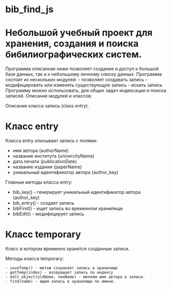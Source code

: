 # bib_find_js
# Небольшой учебный проект для хранения, создания и поиска бибилиографических систем.

Программа описанная ниже позволяет создание и доступ к большой базе данных, так и к небольшому личному списку данных. Программа состоит из нескольких модулей:
    - позволяет создавать запись
    - модифицировать или изменять существующую запись
    - искать запись
Программу можно использовать, для общих задач индексации и поиска записей.
Описание модулей и классов:

Описание класса запись (class entry).
# Класс entry
Класса entry описывает запись с полями:
  - имя автора (authorName)
  - название института (univercityName)
  - дата печати (publicationDate)
  - название издания (paperName)
  - уникальный идентификатор автора (author_key)

Главные методы класса entry:
  
  - bib_key() - генерирует уникальный идентификатор автора (author_key)
  - bib_entry() - создает запись
  - bibFind() - ищет запись во временном хранилище
  - bibEdit() - модифицирует запись

# Класс temporary
Класс в котором временно хранятся созданные записи. 

Методы класса temporary:

    - saveTemp() - метож сохраняет запись в хранилище
    - getTemp(index) - возвращает запись по индексу
    - edit_object(oldName, newName) - меняем имя автора в записи.
    - find(name) - ищем запись в хранилище по имени.





    
